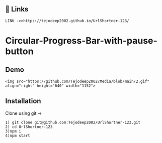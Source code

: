 
## 🔗 Links
    LINK ->>https://tejodeep2002.github.io/UrlShortner-123/


# Circular-Progress-Bar-with-pause-button




## Demo
    <img src="https://github.com/Tejodeep2002/Media/blob/main/2.gif" align="right" height="640" width="1152"> 

## Installation

Clone using git ->

    1) git clone git@github.com:Tejodeep2002/UrlShortner-123.git
    2) cd UrlShortner-123
    3)npm i
    4)npm start
